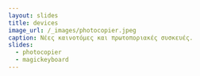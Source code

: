 ```yaml
---
layout: slides
title: devices 
image_url: /_images/photocopier.jpeg
caption: Νέες καινοτόμες και πρωτοποριακές συσκευές.
slides:
  - photocopier
  - magickeyboard 
---
```

